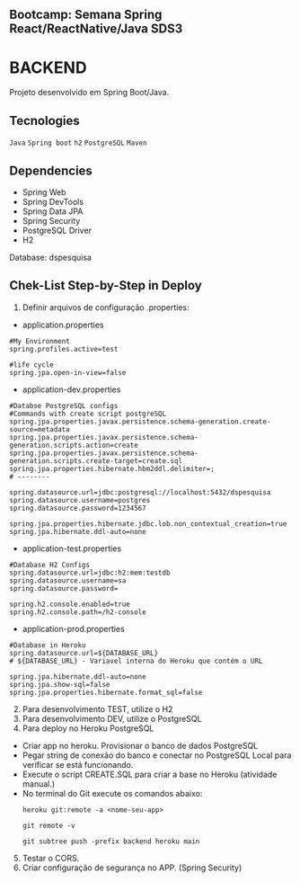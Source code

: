 ## Bootcamp: Semana Spring React/ReactNative/Java SDS3


# BACKEND

Projeto desenvolvido em Spring Boot/Java.


## Tecnologies

`Java` `Spring boot` `h2` `PostgreSQL` `Maven` 

## Dependencies

- Spring Web
- Spring DevTools
- Spring Data JPA
- Spring Security
- PostgreSQL Driver
- H2

Database: dspesquisa


## Chek-List Step-by-Step in Deploy

1) Definir arquivos de configuração .properties:
  - application.properties
  ```
  #My Environment 
  spring.profiles.active=test

  #life cycle
  spring.jpa.open-in-view=false
  ```

  - application-dev.properties
  ```
  #Databse PostgreSQL configs
  #Commands with create script postgreSQL
  spring.jpa.properties.javax.persistence.schema-generation.create-source=metadata
  spring.jpa.properties.javax.persistence.schema-generation.scripts.action=create
  spring.jpa.properties.javax.persistence.schema-generation.scripts.create-target=create.sql
  spring.jpa.properties.hibernate.hbm2ddl.delimiter=;
  # --------

  spring.datasource.url=jdbc:postgresql://localhost:5432/dspesquisa
  spring.datasource.username=postgres
  spring.datasource.password=1234567

  spring.jpa.properties.hibernate.jdbc.lob.non_contextual_creation=true
  spring.jpa.hibernate.ddl-auto=none  
  ```

  - application-test.properties
  ```
  #Database H2 Configs
  spring.datasource.url=jdbc:h2:mem:testdb
  spring.datasource.username=sa
  spring.datasource.password=

  spring.h2.console.enabled=true
  spring.h2.console.path=/h2-console  
  ```
  
  - application-prod.properties
  ```
  #Database in Heroku
  spring.datasource.url=${DATABASE_URL}
  # ${DATABASE_URL} - Variavel interna do Heroku que contém o URL

  spring.jpa.hibernate.ddl-auto=none
  spring.jpa.show-sql=false
  spring.jpa.properties.hibernate.format_sql=false  
  ```

2) Para desenvolvimento TEST, utilize o H2
3) Para desenvolvimento DEV, utilize o PostgreSQL
4) Para deploy no Heroku PostgreSQL
  - Criar app no heroku. Provisionar o banco de dados PostgreSQL
  - Pegar string de conexão do banco e conectar no PostgreSQL Local para verificar se está funcionando.
  - Execute o script CREATE.SQL para criar a base no Heroku (atividade manual.)
  - No terminal do Git execute os comandos abaixo:
    ```
    heroku git:remote -a <nome-seu-app>
    ```
    ```
    git remote -v
    ```
    ```
    git subtree push -prefix backend heroku main
    ```
5) Testar o CORS.
6) Criar configuração de segurança no APP. (Spring Security)  
    


